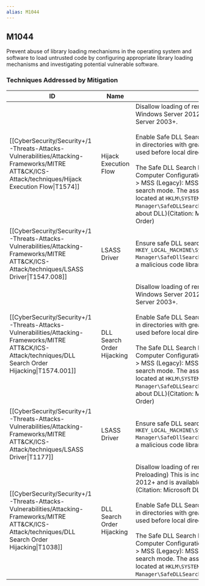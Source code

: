 ```yaml
---
alias: M1044
---
```


## M1044

Prevent abuse of library loading mechanisms in the operating system and software to load untrusted code by configuring appropriate library loading mechanisms and investigating potential vulnerable software.


### Techniques Addressed by Mitigation

| ID | Name | Description |
| --- | --- | --- |
| [[CyberSecurity/Security+/1-Threats-Attacks-Vulnerabilities/Attacking-Frameworks/MITRE ATT&CK/ICS-Attack/techniques/Hijack Execution Flow\|T1574]] | Hijack Execution Flow | Disallow loading of remote DLLs. This is included by default in Windows Server 2012+ and is available by patch for XP+ and Server 2003+.<br /><br />Enable Safe DLL Search Mode to force search for system DLLs in directories with greater restrictions (e.g. <code>%SYSTEMROOT%</code>)to be used before local directory DLLs (e.g. a user's home directory)<br /><br />The Safe DLL Search Mode can be enabled via Group Policy at Computer Configuration > [Policies] > Administrative Templates > MSS (Legacy): MSS: (SafeDllSearchMode) Enable Safe DLL search mode. The associated Windows Registry key for this is located at <code>HKLM\SYSTEM\CurrentControlSet\Control\Session Manager\SafeDLLSearchMode</code>(Citation: Microsoft More information about DLL)(Citation: Microsoft Dynamic Link Library Search Order) |
| [[CyberSecurity/Security+/1-Threats-Attacks-Vulnerabilities/Attacking-Frameworks/MITRE ATT&CK/ICS-Attack/techniques/LSASS Driver\|T1547.008]] | LSASS Driver | Ensure safe DLL search mode is enabled <code>HKEY_LOCAL_MACHINE\\System\\CurrentControlSet\\Control\\Session Manager\\SafeDllSearchMode</code> to mitigate risk that lsass.exe loads a malicious code library. (Citation: Microsoft DLL Security) |
| [[CyberSecurity/Security+/1-Threats-Attacks-Vulnerabilities/Attacking-Frameworks/MITRE ATT&CK/ICS-Attack/techniques/DLL Search Order Hijacking\|T1574.001]] | DLL Search Order Hijacking | Disallow loading of remote DLLs. This is included by default in Windows Server 2012+ and is available by patch for XP+ and Server 2003+.<br /><br />Enable Safe DLL Search Mode to force search for system DLLs in directories with greater restrictions (e.g. <code>%SYSTEMROOT%</code>)to be used before local directory DLLs (e.g. a user's home directory)<br /><br />The Safe DLL Search Mode can be enabled via Group Policy at Computer Configuration > [Policies] > Administrative Templates > MSS (Legacy): MSS: (SafeDllSearchMode) Enable Safe DLL search mode. The associated Windows Registry key for this is located at <code>HKLM\SYSTEM\CurrentControlSet\Control\Session Manager\SafeDLLSearchMode</code>(Citation: Microsoft More information about DLL)(Citation: Microsoft Dynamic Link Library Search Order) |
| [[CyberSecurity/Security+/1-Threats-Attacks-Vulnerabilities/Attacking-Frameworks/MITRE ATT&CK/ICS-Attack/techniques/LSASS Driver\|T1177]] | LSASS Driver | Ensure safe DLL search mode is enabled <code>HKEY_LOCAL_MACHINE\\System\\CurrentControlSet\\Control\\Session Manager\\SafeDllSearchMode</code> to mitigate risk that lsass.exe loads a malicious code library. (Citation: Microsoft DLL Security) |
| [[CyberSecurity/Security+/1-Threats-Attacks-Vulnerabilities/Attacking-Frameworks/MITRE ATT&CK/ICS-Attack/techniques/DLL Search Order Hijacking\|T1038]] | DLL Search Order Hijacking | Disallow loading of remote DLLs. (Citation: Microsoft DLL Preloading) This is included by default in Windows Server 2012+ and is available by patch for XP+ and Server 2003+. (Citation: Microsoft DLL Search) Path Algorithm<br /><br />Enable Safe DLL Search Mode to force search for system DLLs in directories with greater restrictions (e.g. <code>%SYSTEMROOT%</code>)to be used before local directory DLLs (e.g. a user's home directory)<br /><br />The Safe DLL Search Mode can be enabled via Group Policy at Computer Configuration > [Policies] > Administrative Templates > MSS (Legacy): MSS: (SafeDllSearchMode) Enable Safe DLL search mode. The associated Windows Registry key for this is located at <code>HKLM\SYSTEM\CurrentControlSet\Control\Session Manager\SafeDLLSearchMode</code> (Citation: Microsoft DLL Search) |

